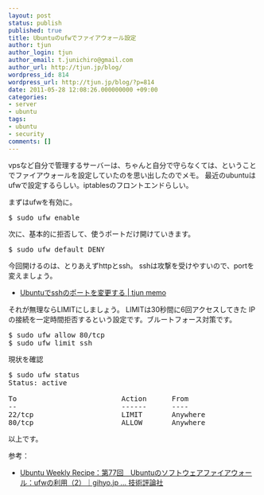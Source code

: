 ```yaml
---
layout: post
status: publish
published: true
title: Ubuntuのufwでファイアウォール設定
author: tjun
author_login: tjun
author_email: t.junichiro@gmail.com
author_url: http://tjun.jp/blog/
wordpress_id: 814
wordpress_url: http://tjun.jp/blog/?p=814
date: 2011-05-28 12:08:26.000000000 +09:00
categories:
- server
- ubuntu
tags:
- ubuntu
- security
comments: []
---
```

vpsなど自分で管理するサーバーは、ちゃんと自分で守らなくては、ということでファイアウォールを設定していたのを思い出したのでメモ。
最近のubuntuはufwで設定するらしい。iptablesのフロントエンドらしい。

まずはufwを有効に。
<pre>
$ sudo ufw enable
</pre>

次に、基本的に拒否して、使うポートだけ開けていきます。
<pre>$ sudo ufw default DENY
</pre>

今回開けるのは、とりあえずhttpとssh。
sshは攻撃を受けやすいので、portを変えましょう。
<ul>
	<li><a href="http://tjun.jp/blog/2011/05/ubuntu_change_sshport/">Ubuntuでsshのポートを変更する | tjun memo</a></li>
</ul>

それが無理ならLIMITにしましょう。
LIMITは30秒間に6回アクセスしてきた IP の接続を一定時間拒否するという設定です。ブルートフォース対策です。

<pre>
$ sudo ufw allow 80/tcp
$ sudo ufw limit ssh
</pre>

現状を確認
<pre>
$ sudo ufw status
Status: active

To                         Action      From
--                         ------      ----
22/tcp                     LIMIT       Anywhere
80/tcp                     ALLOW       Anywhere
</pre>

以上です。

参考：

* <a href="http://gihyo.jp/admin/serial/01/ubuntu-recipe/0077">Ubuntu Weekly Recipe：第77回　Ubuntuのソフトウェアファイアウォール：ufwの利用（2）｜gihyo.jp &hellip; 技術評論社</a>

